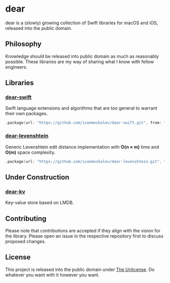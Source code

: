 # dear

dear is a (slowly) growing collection of Swift libraries for macOS and iOS, released into the public domain.

## Philosophy

Knowledge should be released into public domain as much as reasonably possible. These libraries are my way of sharing what I know with fellow engineers.

## Libraries

### [dear-swift](https://github.com/ivanmoskalev/dear-swift)
Swift language extensions and algorithms that are too general to warrant their own packages.

```swift
.package(url: "https://github.com/ivanmoskalev/dear-swift.git", from: "1.0.0")
```

### [dear-levenshtein](https://github.com/ivanmoskalev/dear-levenshtein)
Generic Levenshtein edit distance implementation with **O(n × m)** time and **O(m)** space complexity.

```swift
.package(url: "https://github.com/ivanmoskalev/dear-levenshtein.git", from: "1.0.0")
```

## Under Construction

### [dear-kv](https://github.com/ivanmoskalev/dear-kv)
Key-value store based on LMDB.

## Contributing

Please note that contributions are accepted if they align with the vision for the library. Please open an issue in the respective repository first to discuss proposed changes. 

## License

This project is released into the public domain under [The Unlicense](https://unlicense.org/). Do whatever you want with it however you want.
